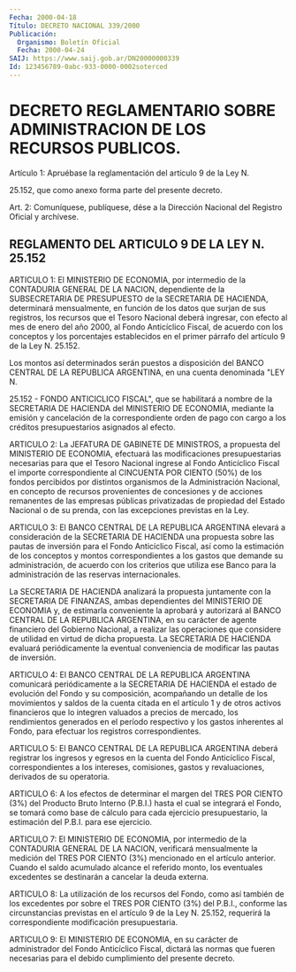 ```yaml
---
Fecha: 2000-04-18
Título: DECRETO NACIONAL 339/2000
Publicación:
  Organismo: Boletín Oficial
  Fecha: 2000-04-24
SAIJ: https://www.saij.gob.ar/DN20000000339
Id: 123456789-0abc-933-0000-0002soterced
---
```

# DECRETO REGLAMENTARIO SOBRE ADMINISTRACION DE LOS RECURSOS PUBLICOS.

<a id="1"></a>
Artículo 1: Apruébase la reglamentación del artículo 9 de la Ley N.

25.152,  que  como  anexo  forma  parte  del  presente  decreto.

<a id="2"></a>
Art. 2: Comuníquese, publíquese, dése a la Dirección Nacional  del Registro Oficial y archívese.

## REGLAMENTO DEL ARTICULO 9 DE LA LEY N. 25.152

<a id="1"></a>
ARTICULO 1: El MINISTERIO DE ECONOMIA, por intermedio de la CONTADURIA GENERAL DE LA NACION, dependiente de la SUBSECRETARIA DE PRESUPUESTO de la SECRETARIA DE HACIENDA, determinará mensualmente, en función de los datos que surjan de sus registros, los recursos que el Tesoro Nacional deberá ingresar, con efecto al mes de enero del año 2000, al Fondo Anticíclico Fiscal, de acuerdo con los conceptos y los porcentajes establecidos en el primer párrafo del artículo 9 de la Ley N. 25.152.

Los montos  así  determinados serán puestos a disposición del BANCO CENTRAL DE LA REPUBLICA ARGENTINA, en una cuenta denominada "LEY N.

25.152 - FONDO ANTICICLICO  FISCAL",  que se habilitará a nombre de la SECRETARIA DE HACIENDA del MINISTERIO  DE  ECONOMIA, mediante la emisión  y  cancelación de la correspondiente orden  de  pago  con cargo a los créditos presupuestarios asignados al efecto.

<a id="2"></a>
ARTICULO 2: La JEFATURA DE GABINETE DE MINISTROS, a  propuesta del MINISTERIO DE ECONOMIA, efectuará las modificaciones presupuestarias necesarias para que el Tesoro Nacional ingrese al Fondo Anticíclico Fiscal el importe correspondiente  al  CINCUENTA  POR  CIENTO  (50%) de los fondos percibidos por distintos organismos de la Administración Nacional, en concepto de recursos provenientes de  concesiones y de acciones remanentes de las empresas públicas privatizadas de propiedad del Estado Nacional o de su prenda, con las excepciones previstas en la Ley.

<a id="3"></a>
ARTICULO 3: El BANCO CENTRAL DE LA REPUBLICA ARGENTINA  elevará  a consideración de la SECRETARIA DE HACIENDA una propuesta sobre las pautas de inversión para el Fondo Anticíclico  Fiscal,  así como la estimación de los conceptos y montos correspondientes a los gastos que demande su administración, de acuerdo con los criterios que utiliza ese Banco para la administración de las reservas internacionales.

La SECRETARIA DE HACIENDA analizará  la propuesta juntamente con la SECRETARIA  DE  FINANZAS,  ambas dependientes  del  MINISTERIO  DE ECONOMIA y, de estimarla conveniente  la  aprobará  y autorizará al BANCO CENTRAL DE LA REPUBLICA ARGENTINA, en su carácter  de  agente financiero  del Gobierno Nacional, a realizar las operaciones  que considere de  utilidad  en virtud de dicha propuesta. La SECRETARIA DE HACIENDA evaluará periódicamente  la  eventual  conveniencia  de modificar las pautas de inversión.

<a id="4"></a>
ARTICULO 4: El BANCO CENTRAL DE LA REPUBLICA ARGENTINA comunicará periódicamente a la SECRETARIA DE HACIENDA el estado de evolución del  Fondo  y  su  composición, acompañando  un  detalle  de  los movimientos y saldos de la cuenta citada  en  el artículo 1 y de otros activos  financieros  que  lo integren valuados a precios de mercado, los rendimientos generados en el período  respectivo  y  los gastos inherentes al Fondo, para efectuar los registros correspondientes.

<a id="5"></a>
ARTICULO 5: El BANCO CENTRAL DE LA REPUBLICA ARGENTINA deberá registrar los ingresos y egresos en la cuenta del Fondo Anticíclico  Fiscal, correspondientes  a  los intereses,  comisiones, gastos y revaluaciones, derivados  de  su operatoria.

<a id="6"></a>
ARTICULO 6: A los efectos de determinar el margen del TRES POR CIENTO (3%) del Producto Bruto Interno (P.B.I.) hasta el cual se integrará el Fondo, se tomará como base de cálculo para  cada  ejercicio presupuestario,  la  estimación  del  P.B.I. para ese ejercicio.

<a id="7"></a>
ARTICULO 7: El MINISTERIO DE ECONOMIA, por intermedio de la CONTADURIA GENERAL DE LA NACION, verificará mensualmente la medición del TRES POR CIENTO (3%) mencionado en el artículo anterior. Cuando el saldo acumulado  alcance  el referido monto, los eventuales excedentes se destinarán a cancelar  la deuda externa.

<a id="8"></a>
ARTICULO 8: La utilización de los recursos del Fondo, como así también de los excedentes por sobre el TRES POR CIENTO (3%) del P.B.I., conforme las circunstancias previstas en el artículo 9 de  la  Ley  N. 25.152, requerirá la correspondiente modificación presupuestaria.

<a id="9"></a>
ARTICULO 9: El MINISTERIO DE ECONOMIA, en su carácter de administrador del Fondo Anticíclico Fiscal, dictará las normas que fueren necesarias para el debido cumplimiento del presente decreto.